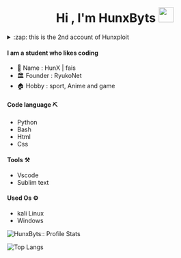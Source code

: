 <h1 align="center">Hi , I'm HunxByts  <img src="https://media.giphy.com/media/hvRJCLFzcasrR4ia7z/giphy.gif" width="35"></h1>
<details>
<summary>:zap: this is the 2nd account of Hunxploit</summary>
<a href="https://github.com/Hunxploit04">Hunxploit</a>
</details>

#### I am a student who likes coding 

- :boy: Name  : HunX | fais
- :classical_building: Founder  : RyukoNet
- :house: Hobby : sport, Anime and game

#### Code language :pick:
- Python
- Bash
- Html
- Css

#### Tools :hammer_and_pick:
- Vscode
- Sublim text

#### Used Os :gear:
- kali Linux
- Windows

<p align="right align="center"><img src="https://github-readme-stats.vercel.app/api?username=HunxByts&show_icons=true&theme=transparent" alt="HunxByts:: Profile Stats"/></p>


![Top Langs](https://github-readme-stats.vercel.app/api/top-langs/?username=HunxByts&theme=tokyonight)




